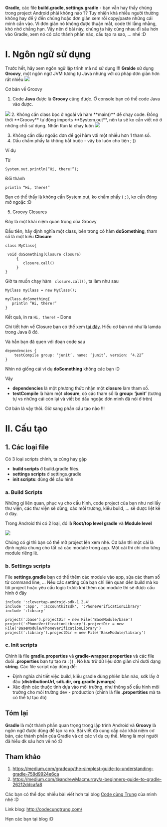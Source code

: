 **Gradle**, các file **build.gradle, settings.gradle** - bạn vẫn hay thấy chúng trong project Android phải không nào ?? Tuy nhiên khá nhiều người thường không hay để ý đến chúng hoặc đơn giản xem rồi copy/paste những cái mình cần vào. Vì đơn giản nó không được thuận mắt, code thì lằng nhằng, khó nhớ chẳng hạn. Vậy nên ở bài này, chúng ta hãy cùng nhau đi sâu hơn vào Gradle, xem nó có các thành phần nào, cấu tạo ra sao, ... nhé :D

# I. Ngôn ngữ sử dụng
Trước hết, hãy xem ngôn ngữ lập trình mà nó sử dụng !!!
**Gralde** sử dụng **Groovy**, một ngôn ngữ JVM tương tự Java nhưng với cú pháp đơn giản hơn rất nhiều
<img src="https://upload.wikimedia.org/wikipedia/commons/thumb/3/36/Groovy-logo.svg/1200px-Groovy-logo.svg.png"/>

Cơ bản về Groovy

1. Code **Java** được là **Groovy** cũng được. Ở console bạn có thể code Java vào được.
<img src="https://miro.medium.com/max/401/1*mGnuOAsMoQrFWjxT1JFnwQ.png"/>
2. Không cần class bọc ở ngoài và hàm **main()** để chạy code. Đồng thời **Groovy** tự động imports **System.out**, nên ta sẽ ko cần viết nó ở những chỗ sử dụng. Nhấn Run là chạy luôn

<img src="https://miro.medium.com/max/447/1*_y4hrqL8flHajf4GI62nNg.png"/>

3. Không cần dấu ngoặc đơn để gọi hàm với một nhiều hơn 1 tham số.
4. Dấu chấm phẩy là không bắt buộc - vậy bỏ luôn cho tiện ; ))

Ví dụ

Từ
```
System.out.println(“Hi, there!”);
```
Đổi thành
```
println “Hi, there!”
```

Bạn có thể thấy là không cần System.out, ko chấm phẩy ( ; ), ko cần đóng mở ngoặc :D

5. Groovy Closures

Đây là một khái niệm quan trọng của Groovy

Đầu tiên, hãy định nghĩa một class, bên trong có hàm **doSomething**, tham số là một kiểu **Closure**
```
class MyClass{

 void doSomething(Closure closure)
     {
        closure.call()
     }
}
```
Giờ ta muốn chạy hàm ` closure.call()`, ta làm như sau
```
MyClass myClass = new MyClass();

myClass.doSomething{
   println “Hi, there!”
}
```
Kết quả, in ra `Hi, there!` - Done

Chi tiết hơn về Closure bạn có thể xem [tại đây](https://groovy-lang.org/closures.html). Hiểu cơ bản nó như là lamda trong Java 8 đó.

Và hẳn bạn đã quen với đoạn code sau

```
dependencies {
    testCompile group: ‘junit’, name: ‘junit’, version: ‘4.22”
}
```

Nhìn nó giống cái ví dụ **doSomething** không các bạn :D

Vậy 
- **dependencies** là một phương thức nhận một **closure** làm tham số. 
- **testCompile** là hàm một **closure**, có các tham số là **group: ‘junit’** (tương tự vs những cái còn lại và viết bỏ dấu ngoặc đơn mình đã nói ở trên)

Cơ bản là vậy thôi. Giờ sang phần cấu tạo nào !!!

# II. Cấu tạo
## 1. Các loại file
Có 3 loại scripts chính, ta cũng hay gặp
- **build scripts** ở build.gradle files.
- **settings scripts** ở settings.gradle
- **init scripts**: dùng đế cấu hình

### a. Build Scripts
Những gì liên quan, phục vụ cho cấu hình, code project của bạn như nơi lấy thư viện, các thư viện sẽ dùng, các môi trường, kiểu build, ... sẽ được liệt kê ở đây.

Trong Android thì có 2 loại, đó là **Root/top level gradle** và **Module level**

<img src="https://i.stack.imgur.com/5JXDS.jpg"/>

Chúng có gì thì bạn có thể mở project lên xem nhé. Cơ bản thì một cái là định nghĩa chung cho tất cả các module trong app. Một cái thì chỉ cho từng module riêng lẻ.

### b. Settings scripts
File **settings.gradle** bạn có thể thêm các module vào app, sửa các tham số từ command line, ... Nếu các setting của bạn chỉ liên quan đến build mà ko tới project hoặc yêu cầu logic trước khi thêm các module thì sẽ được cấu hình ở đây

```
include ':clevertap-android-sdk-1.2.4'
include ':app', ':accountkitsdk', ':PhoneVerificationLibrary'
include ':library'

project(':base').projectDir = new File('BaseModule/base')
project(':PhoneVerificationLibrary').projectDir = new File('BaseModule/PhoneVerificationLibrary')
project(':library').projectDir = new File('BaseModule/library')
```

### c. Init scripts
Chính là file **gradle.properties** và **gradle-wrapper.properties** và các file đuôi **.properties** bạn tự tạo ra : ))  . Nó lưu trữ dữ liệu đơn giản chỉ dưới dạng **string**. Các file script này dùng để:
- Định nghĩa chi tiết việc build, kiểu gradle dùng phiên bản nào, sdk lấy ở đâu (**distributionUrl, sdk.dir, org.gradle.jvmargs**)
- Xác định các thuộc tính dựa vào môi trường, như thông số cấu hình môi trường cho môi trường dev - production (chính là file **.propertities** mà ta có thể tự tạo đó)

## Tóm lại
**Gradle** là một thành phần quan trọng trong lập trình Android và **Groovy** là ngôn ngữ được dùng để tạo ra nó. Bài viết đã cung cấp các khái niệm cơ bản, các thành phần của Gradle và có các ví dụ cụ thể. Mong là mọi người đã hiểu dk sâu hơn về nó :D

## Tham khảo
1. https://medium.com/gradeup/the-simplest-guide-to-understanding-gradle-758d9924e6ca
2. https://medium.com/@andrewMacmurray/a-beginners-guide-to-gradle-26212ddcafa8

Các bạn có thể đọc nhiều bài viết hơn tại blog [Code cùng Trung](http://codecungtrung.com/) của mình nhé :D 

Link blog: http://codecungtrung.com/

Hẹn các bạn tại blog :D